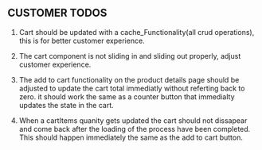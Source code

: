 ## CUSTOMER TODOS

1. Cart should be updated with a cache_Functionality(all crud operations), this is for better customer experience.

2. The cart component is not sliding in and sliding out properly, adjust customer experience.

3. The add to cart functionality on the product details page should be adjusted to update the cart total immediatly without referting back to zero. it should work the same as a counter button that immedialty updates the state in the cart.

4. When a cartItems quanity gets updated the cart should not dissapear and come back after the loading of the process have been completed. This should happen immediately the same as the add to cart button.
